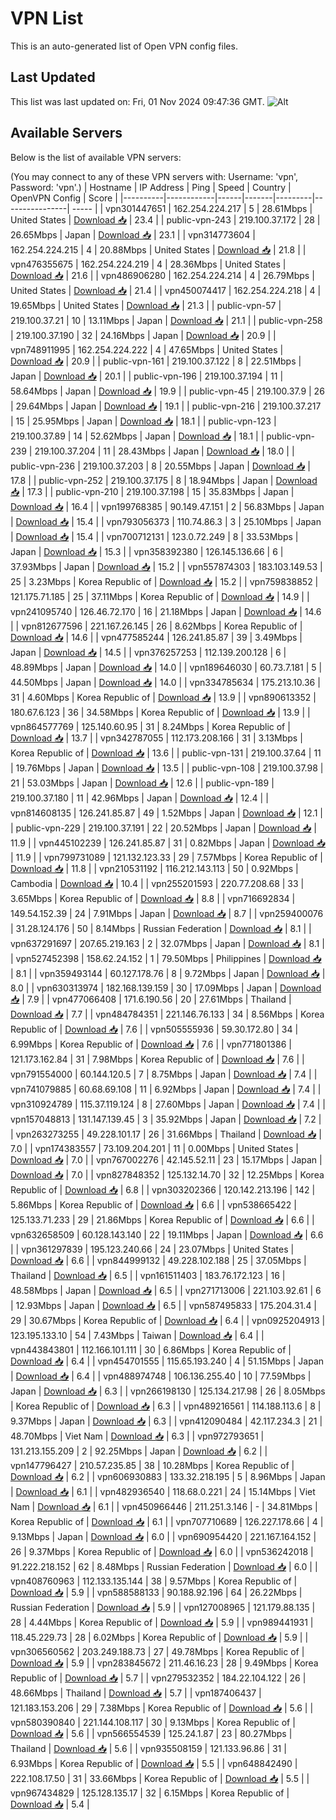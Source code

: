 # VPN List

This is an auto-generated list of Open VPN config files.

## Last Updated

This list was last updated on: Fri, 01 Nov 2024 09:47:36 GMT.
![Alt](https://repobeats.axiom.co/api/embed/186b98318ef1479477931607c1ad7d823f12451f.svg "Repobeats analytics image")

## Available Servers

Below is the list of available VPN servers:

(You may connect to any of these VPN servers with: Username: 'vpn', Password: 'vpn'.)
| Hostname | IP Address | Ping | Speed | Country | OpenVPN Config | Score |
|----------|------------|------|-------|---------|----------------| ----- |
| vpn301447651 | 162.254.224.217 | 5 | 28.61Mbps | United States | [Download 📥](./configs/server_0_US.ovpn) | 23.4 |
| public-vpn-243 | 219.100.37.172 | 28 | 26.65Mbps | Japan | [Download 📥](./configs/server_1_JP.ovpn) | 23.1 |
| vpn314773604 | 162.254.224.215 | 4 | 20.88Mbps | United States | [Download 📥](./configs/server_2_US.ovpn) | 21.8 |
| vpn476355675 | 162.254.224.219 | 4 | 28.36Mbps | United States | [Download 📥](./configs/server_3_US.ovpn) | 21.6 |
| vpn486906280 | 162.254.224.214 | 4 | 26.79Mbps | United States | [Download 📥](./configs/server_4_US.ovpn) | 21.4 |
| vpn450074417 | 162.254.224.218 | 4 | 19.65Mbps | United States | [Download 📥](./configs/server_5_US.ovpn) | 21.3 |
| public-vpn-57 | 219.100.37.21 | 10 | 13.11Mbps | Japan | [Download 📥](./configs/server_6_JP.ovpn) | 21.1 |
| public-vpn-258 | 219.100.37.190 | 32 | 24.16Mbps | Japan | [Download 📥](./configs/server_7_JP.ovpn) | 20.9 |
| vpn748911995 | 162.254.224.222 | 4 | 47.65Mbps | United States | [Download 📥](./configs/server_8_US.ovpn) | 20.9 |
| public-vpn-161 | 219.100.37.122 | 8 | 22.51Mbps | Japan | [Download 📥](./configs/server_9_JP.ovpn) | 20.1 |
| public-vpn-196 | 219.100.37.194 | 11 | 58.64Mbps | Japan | [Download 📥](./configs/server_10_JP.ovpn) | 19.9 |
| public-vpn-45 | 219.100.37.9 | 26 | 29.64Mbps | Japan | [Download 📥](./configs/server_11_JP.ovpn) | 19.1 |
| public-vpn-216 | 219.100.37.217 | 15 | 25.95Mbps | Japan | [Download 📥](./configs/server_12_JP.ovpn) | 18.1 |
| public-vpn-123 | 219.100.37.89 | 14 | 52.62Mbps | Japan | [Download 📥](./configs/server_13_JP.ovpn) | 18.1 |
| public-vpn-239 | 219.100.37.204 | 11 | 28.43Mbps | Japan | [Download 📥](./configs/server_14_JP.ovpn) | 18.0 |
| public-vpn-236 | 219.100.37.203 | 8 | 20.55Mbps | Japan | [Download 📥](./configs/server_15_JP.ovpn) | 17.8 |
| public-vpn-252 | 219.100.37.175 | 8 | 18.94Mbps | Japan | [Download 📥](./configs/server_16_JP.ovpn) | 17.3 |
| public-vpn-210 | 219.100.37.198 | 15 | 35.83Mbps | Japan | [Download 📥](./configs/server_17_JP.ovpn) | 16.4 |
| vpn199768385 | 90.149.47.151 | 2 | 56.83Mbps | Japan | [Download 📥](./configs/server_18_JP.ovpn) | 15.4 |
| vpn793056373 | 110.74.86.3 | 3 | 25.10Mbps | Japan | [Download 📥](./configs/server_19_JP.ovpn) | 15.4 |
| vpn700712131 | 123.0.72.249 | 8 | 33.53Mbps | Japan | [Download 📥](./configs/server_20_JP.ovpn) | 15.3 |
| vpn358392380 | 126.145.136.66 | 6 | 37.93Mbps | Japan | [Download 📥](./configs/server_21_JP.ovpn) | 15.2 |
| vpn557874303 | 183.103.149.53 | 25 | 3.23Mbps | Korea Republic of | [Download 📥](./configs/server_22_KR.ovpn) | 15.2 |
| vpn759838852 | 121.175.71.185 | 25 | 37.11Mbps | Korea Republic of | [Download 📥](./configs/server_23_KR.ovpn) | 14.9 |
| vpn241095740 | 126.46.72.170 | 16 | 21.18Mbps | Japan | [Download 📥](./configs/server_24_JP.ovpn) | 14.6 |
| vpn812677596 | 221.167.26.145 | 26 | 8.62Mbps | Korea Republic of | [Download 📥](./configs/server_25_KR.ovpn) | 14.6 |
| vpn477585244 | 126.241.85.87 | 39 | 3.49Mbps | Japan | [Download 📥](./configs/server_26_JP.ovpn) | 14.5 |
| vpn376257253 | 112.139.200.128 | 6 | 48.89Mbps | Japan | [Download 📥](./configs/server_27_JP.ovpn) | 14.0 |
| vpn189646030 | 60.73.7.181 | 5 | 44.50Mbps | Japan | [Download 📥](./configs/server_28_JP.ovpn) | 14.0 |
| vpn334785634 | 175.213.10.36 | 31 | 4.60Mbps | Korea Republic of | [Download 📥](./configs/server_29_KR.ovpn) | 13.9 |
| vpn890613352 | 180.67.6.123 | 36 | 34.58Mbps | Korea Republic of | [Download 📥](./configs/server_30_KR.ovpn) | 13.9 |
| vpn864577769 | 125.140.60.95 | 31 | 8.24Mbps | Korea Republic of | [Download 📥](./configs/server_31_KR.ovpn) | 13.7 |
| vpn342787055 | 112.173.208.166 | 31 | 3.13Mbps | Korea Republic of | [Download 📥](./configs/server_32_KR.ovpn) | 13.6 |
| public-vpn-131 | 219.100.37.64 | 11 | 19.76Mbps | Japan | [Download 📥](./configs/server_33_JP.ovpn) | 13.5 |
| public-vpn-108 | 219.100.37.98 | 21 | 53.03Mbps | Japan | [Download 📥](./configs/server_34_JP.ovpn) | 12.6 |
| public-vpn-189 | 219.100.37.180 | 11 | 42.96Mbps | Japan | [Download 📥](./configs/server_35_JP.ovpn) | 12.4 |
| vpn814608135 | 126.241.85.87 | 49 | 1.52Mbps | Japan | [Download 📥](./configs/server_36_JP.ovpn) | 12.1 |
| public-vpn-229 | 219.100.37.191 | 22 | 20.52Mbps | Japan | [Download 📥](./configs/server_37_JP.ovpn) | 11.9 |
| vpn445102239 | 126.241.85.87 | 31 | 0.82Mbps | Japan | [Download 📥](./configs/server_38_JP.ovpn) | 11.9 |
| vpn799731089 | 121.132.123.33 | 29 | 7.57Mbps | Korea Republic of | [Download 📥](./configs/server_39_KR.ovpn) | 11.8 |
| vpn210531192 | 116.212.143.113 | 50 | 0.92Mbps | Cambodia | [Download 📥](./configs/server_40_KH.ovpn) | 10.4 |
| vpn255201593 | 220.77.208.68 | 33 | 3.65Mbps | Korea Republic of | [Download 📥](./configs/server_41_KR.ovpn) | 8.8 |
| vpn716692834 | 149.54.152.39 | 24 | 7.91Mbps | Japan | [Download 📥](./configs/server_42_JP.ovpn) | 8.7 |
| vpn259400076 | 31.28.124.176 | 50 | 8.14Mbps | Russian Federation | [Download 📥](./configs/server_43_RU.ovpn) | 8.1 |
| vpn637291697 | 207.65.219.163 | 2 | 32.07Mbps | Japan | [Download 📥](./configs/server_44_JP.ovpn) | 8.1 |
| vpn527452398 | 158.62.24.152 | 1 | 79.50Mbps | Philippines | [Download 📥](./configs/server_45_PH.ovpn) | 8.1 |
| vpn359493144 | 60.127.178.76 | 8 | 9.72Mbps | Japan | [Download 📥](./configs/server_46_JP.ovpn) | 8.0 |
| vpn630313974 | 182.168.139.159 | 30 | 17.09Mbps | Japan | [Download 📥](./configs/server_47_JP.ovpn) | 7.9 |
| vpn477066408 | 171.6.190.56 | 20 | 27.61Mbps | Thailand | [Download 📥](./configs/server_48_TH.ovpn) | 7.7 |
| vpn484784351 | 221.146.76.133 | 34 | 8.56Mbps | Korea Republic of | [Download 📥](./configs/server_49_KR.ovpn) | 7.6 |
| vpn505555936 | 59.30.172.80 | 34 | 6.99Mbps | Korea Republic of | [Download 📥](./configs/server_50_KR.ovpn) | 7.6 |
| vpn771801386 | 121.173.162.84 | 31 | 7.98Mbps | Korea Republic of | [Download 📥](./configs/server_51_KR.ovpn) | 7.6 |
| vpn791554000 | 60.144.120.5 | 7 | 8.75Mbps | Japan | [Download 📥](./configs/server_52_JP.ovpn) | 7.4 |
| vpn741079885 | 60.68.69.108 | 11 | 6.92Mbps | Japan | [Download 📥](./configs/server_53_JP.ovpn) | 7.4 |
| vpn310924789 | 115.37.119.124 | 8 | 27.60Mbps | Japan | [Download 📥](./configs/server_54_JP.ovpn) | 7.4 |
| vpn157048813 | 131.147.139.45 | 3 | 35.92Mbps | Japan | [Download 📥](./configs/server_55_JP.ovpn) | 7.2 |
| vpn263273255 | 49.228.101.17 | 26 | 31.66Mbps | Thailand | [Download 📥](./configs/server_56_TH.ovpn) | 7.0 |
| vpn174383557 | 73.109.204.201 | 11 | 0.00Mbps | United States | [Download 📥](./configs/server_57_US.ovpn) | 7.0 |
| vpn767002276 | 42.145.52.11 | 23 | 15.17Mbps | Japan | [Download 📥](./configs/server_58_JP.ovpn) | 7.0 |
| vpn827848352 | 125.132.14.70 | 32 | 12.25Mbps | Korea Republic of | [Download 📥](./configs/server_59_KR.ovpn) | 6.8 |
| vpn303202366 | 120.142.213.196 | 142 | 5.86Mbps | Korea Republic of | [Download 📥](./configs/server_60_KR.ovpn) | 6.6 |
| vpn538665422 | 125.133.71.233 | 29 | 21.86Mbps | Korea Republic of | [Download 📥](./configs/server_61_KR.ovpn) | 6.6 |
| vpn632658509 | 60.128.143.140 | 22 | 19.11Mbps | Japan | [Download 📥](./configs/server_62_JP.ovpn) | 6.6 |
| vpn361297839 | 195.123.240.66 | 24 | 23.07Mbps | United States | [Download 📥](./configs/server_63_US.ovpn) | 6.6 |
| vpn844999132 | 49.228.102.188 | 25 | 37.05Mbps | Thailand | [Download 📥](./configs/server_64_TH.ovpn) | 6.5 |
| vpn161511403 | 183.76.172.123 | 16 | 48.58Mbps | Japan | [Download 📥](./configs/server_65_JP.ovpn) | 6.5 |
| vpn271713006 | 221.103.92.61 | 6 | 12.93Mbps | Japan | [Download 📥](./configs/server_66_JP.ovpn) | 6.5 |
| vpn587495833 | 175.204.31.4 | 29 | 30.67Mbps | Korea Republic of | [Download 📥](./configs/server_67_KR.ovpn) | 6.4 |
| vpn0925204913 | 123.195.133.10 | 54 | 7.43Mbps | Taiwan | [Download 📥](./configs/server_68_TW.ovpn) | 6.4 |
| vpn443843801 | 112.166.101.111 | 30 | 6.86Mbps | Korea Republic of | [Download 📥](./configs/server_69_KR.ovpn) | 6.4 |
| vpn454701555 | 115.65.193.240 | 4 | 51.15Mbps | Japan | [Download 📥](./configs/server_70_JP.ovpn) | 6.4 |
| vpn488974748 | 106.136.255.40 | 10 | 77.59Mbps | Japan | [Download 📥](./configs/server_71_JP.ovpn) | 6.3 |
| vpn266198130 | 125.134.217.98 | 26 | 8.05Mbps | Korea Republic of | [Download 📥](./configs/server_72_KR.ovpn) | 6.3 |
| vpn489216561 | 114.188.113.6 | 8 | 9.37Mbps | Japan | [Download 📥](./configs/server_73_JP.ovpn) | 6.3 |
| vpn412090484 | 42.117.234.3 | 21 | 48.70Mbps | Viet Nam | [Download 📥](./configs/server_74_VN.ovpn) | 6.3 |
| vpn972793651 | 131.213.155.209 | 2 | 92.25Mbps | Japan | [Download 📥](./configs/server_75_JP.ovpn) | 6.2 |
| vpn147796427 | 210.57.235.85 | 38 | 10.28Mbps | Korea Republic of | [Download 📥](./configs/server_76_KR.ovpn) | 6.2 |
| vpn606930883 | 133.32.218.195 | 5 | 8.96Mbps | Japan | [Download 📥](./configs/server_77_JP.ovpn) | 6.1 |
| vpn482936540 | 118.68.0.221 | 24 | 15.14Mbps | Viet Nam | [Download 📥](./configs/server_78_VN.ovpn) | 6.1 |
| vpn450966446 | 211.251.3.146 | - | 34.81Mbps | Korea Republic of | [Download 📥](./configs/server_79_KR.ovpn) | 6.1 |
| vpn707710689 | 126.227.178.66 | 4 | 9.13Mbps | Japan | [Download 📥](./configs/server_80_JP.ovpn) | 6.0 |
| vpn690954420 | 221.167.164.152 | 26 | 9.37Mbps | Korea Republic of | [Download 📥](./configs/server_81_KR.ovpn) | 6.0 |
| vpn536242018 | 91.222.218.152 | 62 | 8.48Mbps | Russian Federation | [Download 📥](./configs/server_82_RU.ovpn) | 6.0 |
| vpn408760963 | 112.133.135.144 | 38 | 9.57Mbps | Korea Republic of | [Download 📥](./configs/server_83_KR.ovpn) | 5.9 |
| vpn588588133 | 90.188.92.196 | 64 | 26.22Mbps | Russian Federation | [Download 📥](./configs/server_84_RU.ovpn) | 5.9 |
| vpn127008965 | 121.179.88.135 | 28 | 4.44Mbps | Korea Republic of | [Download 📥](./configs/server_85_KR.ovpn) | 5.9 |
| vpn989441931 | 118.45.229.73 | 28 | 6.02Mbps | Korea Republic of | [Download 📥](./configs/server_86_KR.ovpn) | 5.9 |
| vpn306560562 | 203.249.188.73 | 27 | 49.78Mbps | Korea Republic of | [Download 📥](./configs/server_87_KR.ovpn) | 5.9 |
| vpn283845672 | 211.46.16.23 | 28 | 9.49Mbps | Korea Republic of | [Download 📥](./configs/server_88_KR.ovpn) | 5.7 |
| vpn279532352 | 184.22.104.122 | 26 | 48.66Mbps | Thailand | [Download 📥](./configs/server_89_TH.ovpn) | 5.7 |
| vpn187406437 | 121.183.153.206 | 29 | 7.38Mbps | Korea Republic of | [Download 📥](./configs/server_90_KR.ovpn) | 5.6 |
| vpn580390840 | 221.144.108.117 | 30 | 9.13Mbps | Korea Republic of | [Download 📥](./configs/server_91_KR.ovpn) | 5.6 |
| vpn566554539 | 125.24.1.87 | 23 | 80.27Mbps | Thailand | [Download 📥](./configs/server_92_TH.ovpn) | 5.6 |
| vpn935508159 | 121.133.96.86 | 31 | 6.93Mbps | Korea Republic of | [Download 📥](./configs/server_93_KR.ovpn) | 5.5 |
| vpn648842490 | 222.108.17.50 | 31 | 33.66Mbps | Korea Republic of | [Download 📥](./configs/server_94_KR.ovpn) | 5.5 |
| vpn967434829 | 125.128.135.17 | 32 | 6.15Mbps | Korea Republic of | [Download 📥](./configs/server_95_KR.ovpn) | 5.4 |
